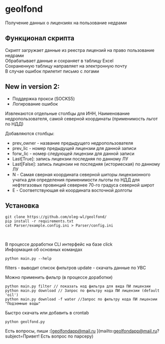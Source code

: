 # geolfond
Получение данных о лицензиях на пользование недрами

## Функционал скрипта
Скрипт загружает данные из реестра лицензий на право пользование недрами <br>
Обрабатывает данные и сохраняет в таблицу Excel<br>
Сохраненную таблицу направляет на электронную почту<br>
В случае ошибок прилетит письмо с логами <br>

## New in version 2:
* Поддержка прокси (SOCKS5)
* Логирование ошибок

Извлекаются отдельные столбцы для ИНН, Наименование недропользователя, самой северной координаты (применимость льгот по НДД)

Добавляются столбцы: 
* prev_owner - название предыдущего недропользователя
* prev_lic - номер предыдущей лицензии для данной записи
* forw_lic - номер следующей лицензии для данной записи
* Last[True]: запись лицензии последняя по данному ЛУ
* Last[False]: запись лицензии не последняя (историеская) по данному ЛУ
* N - Самая сверная координата северной шиторы лицензионного учатка для определения применимости льготы по НДД для нефтегазовых провинций севернее 70-го градуса северной широт
* E - Соответствующая ей координата восточной долготы

## Установка
```
git clone https://github.com/oleg-wl/geolfond/
pip install -r requirements.txt
cat Parser/example.config.ini > Parser/config.ini
```
<br>


В процессе доработки CLI интерфейс на базе click <br>
Информация об основных командах
```
python main.py --help
```
filters - выводит список фильтров
update - скачать данные по УВС

Можно применить фильтр (в процессе доработки)
```
python main.py filter // показать код фильтра для вида ПИ лицензии
python main.py download // Запрос по фильтру кода ПИ лицензии (default 'oil')
python main.py download -f water //Запрос по фильтру кода ПИ лицензии "Подземные воды"
```

Быстро скачать или добавить в crontab 
```
python geolfond.py
``` 

Есть вопросы, пиши :[geolfondapp@mail.ru ](mailto:geolfondapp@mail.ru?subject=Привет! Есть вопрос по парсеру)

